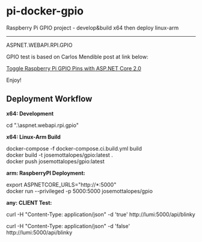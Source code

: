 # pi-docker-gpio
Raspberry Pi GPIO project - develop&amp;build x64 then deploy linux-arm

----------------------
ASPNET.WEBAPI.RPI.GPIO

GPIO test is based on Carlos Mendible post at link below:

[Toggle Raspberry Pi GPIO Pins with ASP.NET Core 2.0](https://carlos.mendible.com/2017/09/01/toggle-raspberry-pi-gpio-pins-with-asp-net-core-20/ "Toggle Raspberry Pi GPIO Pins with ASP.NET Core 2.0")

Enjoy!

Deployment Workflow
----------------------
**x64: Development**

cd ".\aspnet.webapi.rpi.gpio"

**x64: Linux-Arm Build**

docker-compose -f docker-compose.ci.build.yml build  
docker build -t josemottalopes/gpio:latest .  
docker push josemottalopes/gpio:latest

**arm: RaspberryPI Deployment:**

export ASPNETCORE_URLS="http://*:5000"  
docker run --privileged -p 5000:5000 josemottalopes/gpio

**any: CLIENT Test:**

curl -H "Content-Type: application/json" -d 'true' http://lumi:5000/api/blinky

curl -H "Content-Type: application/json" -d 'false' http://lumi:5000/api/blinky